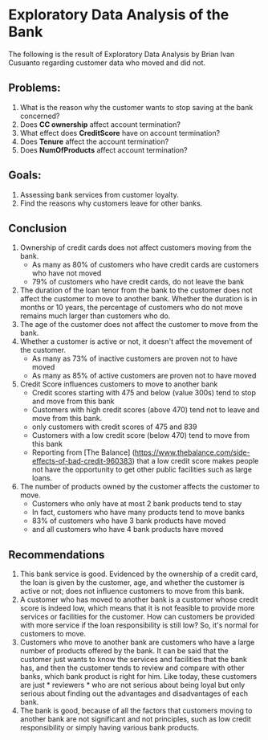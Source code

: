# Exploratory Data Analysis of the Bank
The following is the result of Exploratory Data Analysis by Brian Ivan Cusuanto regarding customer data who moved and did not.
## Problems:
  1. What is the reason why the customer wants to stop saving at the bank concerned?
  2. Does **CC ownership** affect account termination?
  3. What effect does **CreditScore** have on account termination?
  3. Does **Tenure** affect the account termination?
  5. Does **NumOfProducts** affect account termination?

## Goals:
  1. Assessing bank services from customer loyalty.
  2. Find the reasons why customers leave for other banks.
  
## Conclusion
1. Ownership of credit cards does not affect customers moving from the bank.
    - As many as 80% of customers who have credit cards are customers who have not moved
    - 79% of customers who have credit cards, do not leave the bank
2. The duration of the loan tenor from the bank to the customer does not affect the customer to move to another bank. Whether the duration is in months or 10 years, the percentage of customers who do not move remains much larger than customers who do.
3. The age of the customer does not affect the customer to move from the bank.
4. Whether a customer is active or not, it doesn't affect the movement of the customer.
    - As many as 73% of inactive customers are proven not to have moved
    - As many as 85% of active customers are proven not to have moved
4. Credit Score influences customers to move to another bank
    - Credit scores starting with 475 and below (value 300s) tend to stop and move from this bank
    - Customers with high credit scores (above 470) tend not to leave and move from this bank.
    - only customers with credit scores of 475 and 839
    - Customers with a low credit score (below 470) tend to move from this bank
    - Reporting from [The Balance] (https://www.thebalance.com/side-effects-of-bad-credit-960383) that a low credit score makes people not have the opportunity to get other public facilities such as large loans.
5. The number of products owned by the customer affects the customer to move.
    - Customers who only have at most 2 bank products tend to stay
    - In fact, customers who have many products tend to move banks
    - 83% of customers who have 3 bank products have moved
    - and all customers who have 4 bank products have moved
  
## Recommendations
1. This bank service is good. Evidenced by the ownership of a credit card, the loan is given by the customer, age, and whether the customer is active or not; does not influence customers to move from this bank.
2. A customer who has moved to another bank is a customer whose credit score is indeed low, which means that it is not feasible to provide more services or facilities for the customer. How can customers be provided with more service if the loan responsibility is still low? So, it's normal for customers to move.
3. Customers who move to another bank are customers who have a large number of products offered by the bank. It can be said that the customer just wants to know the services and facilities that the bank has, and then the customer tends to review and compare with other banks, which bank product is right for him. Like today, these customers are just * reviewers * who are not serious about being loyal but only serious about finding out the advantages and disadvantages of each bank.
4. The bank is good, because of all the factors that customers moving to another bank are not significant and not principles, such as low credit responsibility or simply having various bank products.
